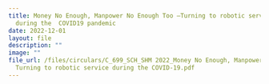```yaml
---
title: Money No Enough, Manpower No Enough Too –Turning to robotic service
  during the  COVID19 pandemic
date: 2022-12-01
layout: file
description: ""
image: ""
file_url: /files/circulars/C_699_SCH_SHM 2022_Money No Enough, Manpower No Enough Too –
  Turning to robotic service during the COVID-19.pdf
---
```

